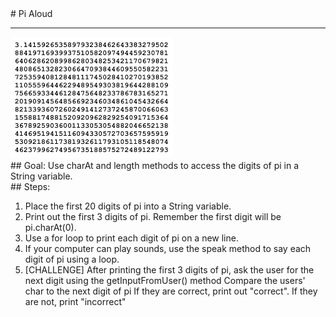 
 <div id="recipeLeftColumn">
  # Pi Aloud
  <hr/>
  <img src="./piAloud.png"/>
  <div id="recipeGoal">
   ## Goal:
   Use charAt and length methods to access the digits of pi in a String variable.
  </div>
 </div>
 <div id="recipeRightColumn">
  <div id="recipeSteps">
   ## Steps:
   <ol id="stepList">
    <li>
     Place the first 20 digits of pi into a String variable.
    </li>
    <li>
     Print out the first 3 digits of pi. Remember the first digit will be pi.charAt(0).
    </li>
    <li>
     Use a for loop to print each digit of pi on a new line.
    </li>
    <li>
     If your computer can play sounds, use the speak method to say each digit of pi using a loop.
    </li>
    <li>
     [CHALLENGE]
     After printing the first 3 digits of pi, ask the user for the next digit using the getInputFromUser() method
     Compare the users' char to the next digit of pi
     If they are correct, print out "correct". If they are not, print "incorrect"
    </li>
   </ol>
  </div>
 </div>

